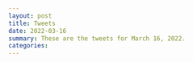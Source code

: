 ```yaml
---
layout: post
title: Tweets
date: 2022-03-16
summary: These are the tweets for March 16, 2022.
categories:
---
```


